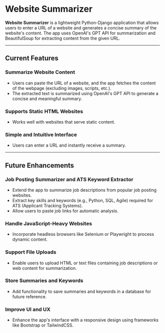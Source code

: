 # Website Summarizer

**Website Summarizer** is a lightweight Python-Django application that allows users to enter a URL of a website and generates a concise summary of the website's content. The app uses OpenAI's GPT API for summarization and BeautifulSoup for extracting content from the given URL.

---

## Current Features

### Summarize Website Content
- Users can paste the URL of a website, and the app fetches the content of the webpage (excluding images, scripts, etc.).
- The extracted text is summarized using OpenAI's GPT API to generate a concise and meaningful summary.

### Supports Static HTML Websites
- Works well with websites that serve static content.

### Simple and Intuitive Interface
- Users can enter a URL and instantly receive a summary.

---

## Future Enhancements

### Job Posting Summarizer and ATS Keyword Extractor
- Extend the app to summarize job descriptions from popular job posting websites.
- Extract key skills and keywords (e.g., Python, SQL, Agile) required for ATS (Applicant Tracking Systems).
- Allow users to paste job links for automatic analysis.

### Handle JavaScript-Heavy Websites
- Incorporate headless browsers like Selenium or Playwright to process dynamic content.

### Support File Uploads
- Enable users to upload HTML or text files containing job descriptions or web content for summarization.

### Store Summaries and Keywords
- Add functionality to save summaries and keywords in a database for future reference.

### Improve UI and UX
- Enhance the app's interface with a responsive design using frameworks like Bootstrap or TailwindCSS.
